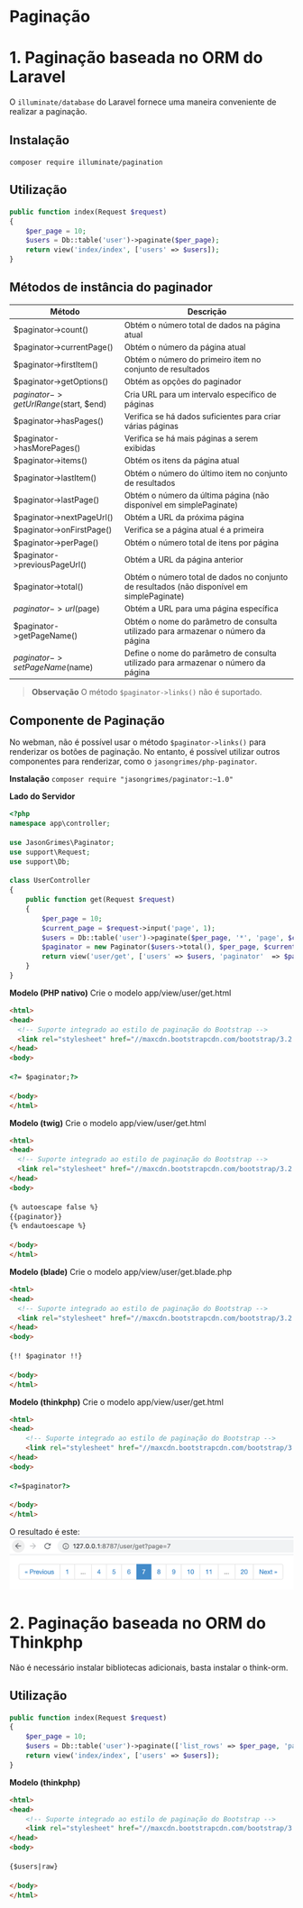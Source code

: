 # Paginação

# 1. Paginação baseada no ORM do Laravel
O `illuminate/database` do Laravel fornece uma maneira conveniente de realizar a paginação.

## Instalação
`composer require illuminate/pagination`

## Utilização
```php
public function index(Request $request)
{
    $per_page = 10;
    $users = Db::table('user')->paginate($per_page);
    return view('index/index', ['users' => $users]);
}
```

## Métodos de instância do paginador
| Método  | Descrição |
| ----  |-----|
|$paginator->count()|Obtém o número total de dados na página atual|
|$paginator->currentPage()|Obtém o número da página atual|
|$paginator->firstItem()|Obtém o número do primeiro item no conjunto de resultados|
|$paginator->getOptions()|Obtém as opções do paginador|
|$paginator->getUrlRange($start, $end)|Cria URL para um intervalo específico de páginas|
|$paginator->hasPages()|Verifica se há dados suficientes para criar várias páginas|
|$paginator->hasMorePages()|Verifica se há mais páginas a serem exibidas|
|$paginator->items()|Obtém os itens da página atual|
|$paginator->lastItem()|Obtém o número do último item no conjunto de resultados|
|$paginator->lastPage()|Obtém o número da última página (não disponível em simplePaginate)|
|$paginator->nextPageUrl()|Obtém a URL da próxima página|
|$paginator->onFirstPage()|Verifica se a página atual é a primeira|
|$paginator->perPage()|Obtém o número total de itens por página|
|$paginator->previousPageUrl()|Obtém a URL da página anterior|
|$paginator->total()|Obtém o número total de dados no conjunto de resultados (não disponível em simplePaginate)|
|$paginator->url($page)|Obtém a URL para uma página específica|
|$paginator->getPageName()|Obtém o nome do parâmetro de consulta utilizado para armazenar o número da página|
|$paginator->setPageName($name)|Define o nome do parâmetro de consulta utilizado para armazenar o número da página|

> **Observação**
> O método `$paginator->links()` não é suportado.

## Componente de Paginação
No webman, não é possível usar o método `$paginator->links()` para renderizar os botões de paginação. No entanto, é possível utilizar outros componentes para renderizar, como o `jasongrimes/php-paginator`.

**Instalação**
`composer require "jasongrimes/paginator:~1.0"`

**Lado do Servidor**
```php
<?php
namespace app\controller;

use JasonGrimes\Paginator;
use support\Request;
use support\Db;

class UserController
{
    public function get(Request $request)
    {
        $per_page = 10;
        $current_page = $request->input('page', 1);
        $users = Db::table('user')->paginate($per_page, '*', 'page', $current_page);
        $paginator = new Paginator($users->total(), $per_page, $current_page, '/user/get?page=(:num)');
        return view('user/get', ['users' => $users, 'paginator'  => $paginator]);
    }
}
```

**Modelo (PHP nativo)**
Crie o modelo app/view/user/get.html
```html
<html>
<head>
  <!-- Suporte integrado ao estilo de paginação do Bootstrap -->
  <link rel="stylesheet" href="//maxcdn.bootstrapcdn.com/bootstrap/3.2.0/css/bootstrap.min.css">
</head>
<body>

<?= $paginator;?>

</body>
</html>
```

**Modelo (twig)**
Crie o modelo app/view/user/get.html
```html
<html>
<head>
  <!-- Suporte integrado ao estilo de paginação do Bootstrap -->
  <link rel="stylesheet" href="//maxcdn.bootstrapcdn.com/bootstrap/3.2.0/css/bootstrap.min.css">
</head>
<body>

{% autoescape false %}
{{paginator}}
{% endautoescape %}

</body>
</html>
```

**Modelo (blade)**
Crie o modelo app/view/user/get.blade.php
```html
<html>
<head>
  <!-- Suporte integrado ao estilo de paginação do Bootstrap -->
  <link rel="stylesheet" href="//maxcdn.bootstrapcdn.com/bootstrap/3.2.0/css/bootstrap.min.css">
</head>
<body>

{!! $paginator !!}

</body>
</html>
```

**Modelo (thinkphp)**
Crie o modelo app/view/user/get.html
```html
<html>
<head>
    <!-- Suporte integrado ao estilo de paginação do Bootstrap -->
    <link rel="stylesheet" href="//maxcdn.bootstrapcdn.com/bootstrap/3.2.0/css/bootstrap.min.css">
</head>
<body>

<?=$paginator?>

</body>
</html>
```

O resultado é este:
![](../../assets/img/paginator.png)

# 2. Paginação baseada no ORM do Thinkphp
Não é necessário instalar bibliotecas adicionais, basta instalar o think-orm.

## Utilização
```php
public function index(Request $request)
{
    $per_page = 10;
    $users = Db::table('user')->paginate(['list_rows' => $per_page, 'page' => $request->get('page', 1), 'path' => $request->path()]);
    return view('index/index', ['users' => $users]);
}
```

**Modelo (thinkphp)**
```html
<html>
<head>
    <!-- Suporte integrado ao estilo de paginação do Bootstrap -->
    <link rel="stylesheet" href="//maxcdn.bootstrapcdn.com/bootstrap/3.2.0/css/bootstrap.min.css">
</head>
<body>

{$users|raw}

</body>
</html>
```
